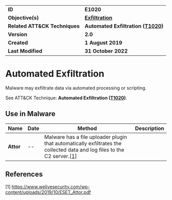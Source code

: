 <table>
<tr>
<td><b>ID</b></td>
<td><b>E1020</b></td>
</tr>
<tr>
<td><b>Objective(s)</b></td>
<td><b><a href="../exfiltration">Exfiltration</a></b></td>
</tr>
<tr>
<td><b>Related ATT&CK Techniques</b></td>
<td><b>Automated Exfiltration (<a href="https://attack.mitre.org/techniques/T1020/">T1020</a>)</b></td>
</tr>
<tr>
<td><b>Version</b></td>
<td><b>2.0</b></td>
</tr>
<tr>
<td><b>Created</b></td>
<td><b>1 August 2019</b></td>
</tr>
<tr>
<td><b>Last Modified</b></td>
<td><b>31 October 2022</b></td>
</tr>
</table>


# Automated Exfiltration

Malware may exfiltrate data via automated processing or scripting.

See ATT&CK Technique: **Automated Exfiltration ([T1020](https://attack.mitre.org/techniques/T1020/))**.



## Use in Malware

|Name|Date|Method|Description|
|---|---|---|---|
|**Attor**|--|Malware has a file uploader plugin that automatically exfiltrates the collected data and log files to the C2 server.[[1]](#1)|


## References

<a name="1">[1] https://www.welivesecurity.com/wp-content/uploads/2019/10/ESET_Attor.pdf